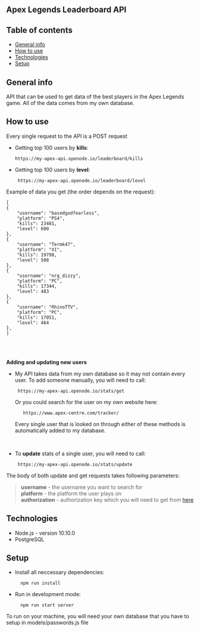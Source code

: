 ## Apex Legends Leaderboard API


## Table of contents
* [General info](#general-info)
* [How to use](#how-to-use)
* [Technologies](#technologies)
* [Setup](#setup)


## General info
API that can be used to get data of the best players in the Apex Legends game. All of the data comes from my own database.


## How to use


 Every single request to the API is a POST request<br/>

 -  Getting top 100 users by **kills**:

		https://my-apex-api.openode.io/leaderboard/kills


 - Getting top 100 users by **level**:
 
		https://my-apex-api.openode.io/leaderboard/level

Example of data you get (the order depends on the request):

	[
    {
        "username": "basedgodfearless",
        "platform": "PS4",
        "kills": 23401,
        "level": 600
    },
    {
        "username": "Termk47",
        "platform": "X1",
        "kills": 19798,
        "level": 508
    },
    {
        "username": "nrg_dizzy",
        "platform": "PC",
        "kills": 17344,
        "level": 483
    },
    {
        "username": "RhinoTTV",
        "platform": "PC",
        "kills": 17051,
        "level": 464
    },
	]
<br />
<br />


**Adding and updating new users** 
 - My API takes data from my own database so it may not contain every
   user. To add someone manually, you will need to call:

	    https://my-apex-api.openode.io/stats/get
	  Or you could search for the user on my own website here:
  
		  https://www.apex-centre.com/tracker/

	Every single user that is looked on through either of these methods is automatically added to my database. 


 <br/>

 - To **update** stats of a single user, you will need to call:
	
	    https://my-apex-api.openode.io/stats/update


The body of both update and get requests takes following parameters:

> **username** - the username you want to search for<br/>
> **platform** - the platform the user plays on<br/>
> **authorization** - authorization key which you will need to get from <a href="http://api.mozambiquehe.re/getkey">here</a>



## Technologies
* Node.js - version 10.10.0
* PostgreSQL


## Setup

* Install all neccessary dependencies:<br/>

        npm run install

* Run in development mode:<br/>

		npm run start server

To run on your machine, you will need your own database that you have to setup in models/passwords.js file


